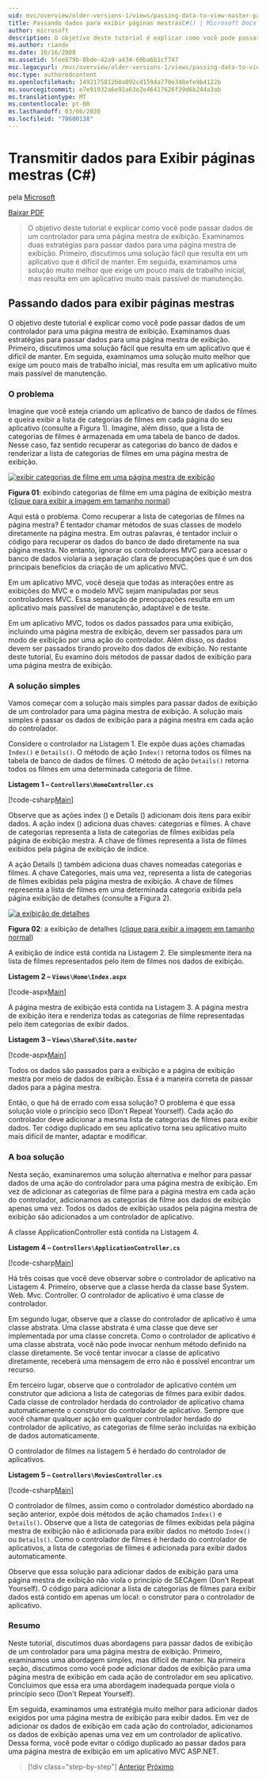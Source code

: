 ```yaml
---
uid: mvc/overview/older-versions-1/views/passing-data-to-view-master-pages-cs
title: Passando dados para exibir páginas mestrasC#() | Microsoft Docs
author: microsoft
description: O objetivo deste tutorial é explicar como você pode passar dados de um controlador para uma página mestra de exibição. Examinamos duas estratégias para passar dados para uma exibição m...
ms.author: riande
ms.date: 10/16/2008
ms.assetid: 5fee879b-8bde-42a9-a434-60ba6b1cf747
msc.legacyurl: /mvc/overview/older-versions-1/views/passing-data-to-view-master-pages-cs
msc.type: authoredcontent
ms.openlocfilehash: 1492175812b0a092cd1594a770e348efe9b4122b
ms.sourcegitcommit: e7e91932a6e91a63e2e46417626f39d6b244a3ab
ms.translationtype: MT
ms.contentlocale: pt-BR
ms.lasthandoff: 03/06/2020
ms.locfileid: "78600138"
---
```

# <a name="passing-data-to-view-master-pages-c"></a>Transmitir dados para Exibir páginas mestras (C#)

pela [Microsoft](https://github.com/microsoft)

[Baixar PDF](https://download.microsoft.com/download/e/f/3/ef3f2ff6-7424-48f7-bdaa-180ef64c3490/ASPNET_MVC_Tutorial_13_CS.pdf)

> O objetivo deste tutorial é explicar como você pode passar dados de um controlador para uma página mestra de exibição. Examinamos duas estratégias para passar dados para uma página mestra de exibição. Primeiro, discutimos uma solução fácil que resulta em um aplicativo que é difícil de manter. Em seguida, examinamos uma solução muito melhor que exige um pouco mais de trabalho inicial, mas resulta em um aplicativo muito mais passível de manutenção.

## <a name="passing-data-to-view-master-pages"></a>Passando dados para exibir páginas mestras

O objetivo deste tutorial é explicar como você pode passar dados de um controlador para uma página mestra de exibição. Examinamos duas estratégias para passar dados para uma página mestra de exibição. Primeiro, discutimos uma solução fácil que resulta em um aplicativo que é difícil de manter. Em seguida, examinamos uma solução muito melhor que exige um pouco mais de trabalho inicial, mas resulta em um aplicativo muito mais passível de manutenção.

### <a name="the-problem"></a>O problema

Imagine que você esteja criando um aplicativo de banco de dados de filmes e queira exibir a lista de categorias de filmes em cada página do seu aplicativo (consulte a Figura 1). Imagine, além disso, que a lista de categorias de filmes é armazenada em uma tabela de banco de dados. Nesse caso, faz sentido recuperar as categorias do banco de dados e renderizar a lista de categorias de filmes em uma página mestra de exibição.

[![exibir categorias de filme em uma página mestra de exibição](passing-data-to-view-master-pages-cs/_static/image2.png)](passing-data-to-view-master-pages-cs/_static/image1.png)

**Figura 01**: exibindo categorias de filme em uma página de exibição mestra ([clique para exibir a imagem em tamanho normal](passing-data-to-view-master-pages-cs/_static/image3.png))

Aqui está o problema. Como recuperar a lista de categorias de filmes na página mestra? É tentador chamar métodos de suas classes de modelo diretamente na página mestra. Em outras palavras, é tentador incluir o código para recuperar os dados do banco de dado diretamente na sua página mestra. No entanto, ignorar os controladores MVC para acessar o banco de dados violaria a separação clara de preocupações que é um dos principais benefícios da criação de um aplicativo MVC.

Em um aplicativo MVC, você deseja que todas as interações entre as exibições do MVC e o modelo MVC sejam manipuladas por seus controladores MVC. Essa separação de preocupações resulta em um aplicativo mais passível de manutenção, adaptável e de teste.

Em um aplicativo MVC, todos os dados passados para uma exibição, incluindo uma página mestra de exibição, devem ser passados para um modo de exibição por uma ação do controlador. Além disso, os dados devem ser passados tirando proveito dos dados de exibição. No restante deste tutorial, Eu examino dois métodos de passar dados de exibição para uma página mestra de exibição.

### <a name="the-simple-solution"></a>A solução simples

Vamos começar com a solução mais simples para passar dados de exibição de um controlador para uma página mestra de exibição. A solução mais simples é passar os dados de exibição para a página mestra em cada ação do controlador.

Considere o controlador na Listagem 1. Ele expõe duas ações chamadas `Index()` e `Details()`. O método de ação `Index()` retorna todos os filmes na tabela de banco de dados de filmes. O método de ação `Details()` retorna todos os filmes em uma determinada categoria de filme.

**Listagem 1 – `Controllers\HomeController.cs`**

[!code-csharp[Main](passing-data-to-view-master-pages-cs/samples/sample1.cs)]

Observe que as ações index () e Details () adicionam dois itens para exibir dados. A ação index () adiciona duas chaves: categorias e filmes. A chave de categorias representa a lista de categorias de filmes exibidas pela página de exibição mestra. A chave de filmes representa a lista de filmes exibidos pela página de exibição de índice.

A ação Details () também adiciona duas chaves nomeadas categorias e filmes. A chave Categories, mais uma vez, representa a lista de categorias de filmes exibidas pela página mestra de exibição. A chave de filmes representa a lista de filmes em uma determinada categoria exibida pela página exibição de detalhes (consulte a Figura 2).

[![a exibição de detalhes](passing-data-to-view-master-pages-cs/_static/image5.png)](passing-data-to-view-master-pages-cs/_static/image4.png)

**Figura 02**: a exibição de detalhes ([clique para exibir a imagem em tamanho normal](passing-data-to-view-master-pages-cs/_static/image6.png))

A exibição de índice está contida na Listagem 2. Ele simplesmente itera na lista de filmes representados pelo item de filmes nos dados de exibição.

**Listagem 2 – `Views\Home\Index.aspx`**

[!code-aspx[Main](passing-data-to-view-master-pages-cs/samples/sample2.aspx)]

A página mestra de exibição está contida na Listagem 3. A página mestra de exibição itera e renderiza todas as categorias de filme representadas pelo item categorias de exibir dados.

**Listagem 3 – `Views\Shared\Site.master`**

[!code-aspx[Main](passing-data-to-view-master-pages-cs/samples/sample3.aspx)]

Todos os dados são passados para a exibição e a página de exibição mestra por meio de dados de exibição. Essa é a maneira correta de passar dados para a página mestra.

Então, o que há de errado com essa solução? O problema é que essa solução viole o princípio seco (Don't Repeat Yourself). Cada ação do controlador deve adicionar a mesma lista de categorias de filmes para exibir dados. Ter código duplicado em seu aplicativo torna seu aplicativo muito mais difícil de manter, adaptar e modificar.

### <a name="the-good-solution"></a>A boa solução

Nesta seção, examinaremos uma solução alternativa e melhor para passar dados de uma ação do controlador para uma página mestra de exibição. Em vez de adicionar as categorias de filme para a página mestra em cada ação do controlador, adicionamos as categorias de filme aos dados de exibição apenas uma vez. Todos os dados de exibição usados pela página mestra de exibição são adicionados a um controlador de aplicativo.

A classe ApplicationController está contida na Listagem 4.

**Listagem 4 – `Controllers\ApplicationController.cs`**

[!code-csharp[Main](passing-data-to-view-master-pages-cs/samples/sample4.cs)]

Há três coisas que você deve observar sobre o controlador de aplicativo na Listagem 4. Primeiro, observe que a classe herda da classe base System. Web. Mvc. Controller. O controlador de aplicativo é uma classe de controlador.

Em segundo lugar, observe que a classe do controlador de aplicativo é uma classe abstrata. Uma classe abstrata é uma classe que deve ser implementada por uma classe concreta. Como o controlador de aplicativo é uma classe abstrata, você não pode invocar nenhum método definido na classe diretamente. Se você tentar invocar a classe de aplicativo diretamente, receberá uma mensagem de erro não é possível encontrar um recurso.

Em terceiro lugar, observe que o controlador de aplicativo contém um construtor que adiciona a lista de categorias de filmes para exibir dados. Cada classe de controlador herdada do controlador de aplicativo chama automaticamente o construtor do controlador de aplicativo. Sempre que você chamar qualquer ação em qualquer controlador herdado do controlador de aplicativo, as categorias de filme serão incluídas na exibição de dados automaticamente.

O controlador de filmes na listagem 5 é herdado do controlador de aplicativos.

**Listagem 5 – `Controllers\MoviesController.cs`**

[!code-csharp[Main](passing-data-to-view-master-pages-cs/samples/sample5.cs)]

O controlador de filmes, assim como o controlador doméstico abordado na seção anterior, expõe dois métodos de ação chamados `Index()` e `Details()`. Observe que a lista de categorias de filmes exibidas pela página mestra de exibição não é adicionada para exibir dados no método `Index()` ou `Details()`. Como o controlador de filmes é herdado do controlador de aplicativos, a lista de categorias de filmes é adicionada para exibir dados automaticamente.

Observe que essa solução para adicionar dados de exibição para uma página mestra de exibição não viola o princípio de SECAgem (Don't Repeat Yourself). O código para adicionar a lista de categorias de filmes para exibir dados está contido em apenas um local: o construtor para o controlador de aplicativo.

### <a name="summary"></a>Resumo

Neste tutorial, discutimos duas abordagens para passar dados de exibição de um controlador para uma página mestra de exibição. Primeiro, examinamos uma abordagem simples, mas difícil de manter. Na primeira seção, discutimos como você pode adicionar dados de exibição para uma página mestra de exibição em cada ação de controlador em seu aplicativo. Concluimos que essa era uma abordagem inadequada porque viola o princípio seco (Don't Repeat Yourself).

Em seguida, examinamos uma estratégia muito melhor para adicionar dados exigidos por uma página mestra de exibição para exibir dados. Em vez de adicionar os dados de exibição em cada ação do controlador, adicionamos os dados de exibição apenas uma vez em um controlador de aplicativo. Dessa forma, você pode evitar o código duplicado ao passar dados para uma página mestra de exibição em um aplicativo MVC ASP.NET.

> [!div class="step-by-step"]
> [Anterior](creating-page-layouts-with-view-master-pages-cs.md)
> [Próximo](asp-net-mvc-views-overview-vb.md)
